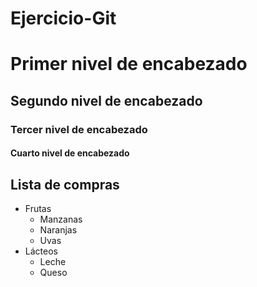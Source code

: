 # Ejercicio-Git
# Primer nivel de encabezado
## Segundo nivel de encabezado
### Tercer nivel de encabezado
#### Cuarto nivel de encabezado
Lista de compras
---------------
* Frutas
  * Manzanas
  * Naranjas
  * Uvas
* Lácteos
  * Leche
  * Queso

